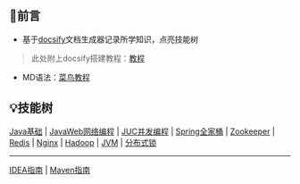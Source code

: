 ## 🤝前言

- 基于[docsify](https://docsify.js.org/#/zh-cn/)文档生成器记录所学知识，点亮技能树

> 此处附上docsify搭建教程：[教程](/1.Docsify/1.搭建Docsify到GitHub)

- MD语法：[菜鸟教程](https://www.runoob.com/markdown/md-tutorial.html)

## 💡技能树

[Java基础](/2.Java基础/README)	|	[JavaWeb网络编程](/6.JavaWeb网络编程/README)	|	[JUC并发编程](7.JUC并发编程/README)	|	[Spring全家桶](/8.Spring全家桶/README)	|	[Zookeeper](/11.Zookeeper/README)	|	[Redis](/12.Redis/README)	|	[Nginx](/13.Nginx/README)	|	[Hadoop](14.Hadoop/README)	|	[JVM](/16.JVM/README)	|	[分布式锁](/其他/分布式锁)

****

[IDEA指南](/其他/IDEA指南)	|	[Maven指南](/其他/Maven指南)







